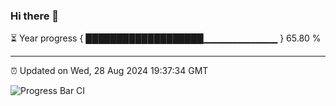 ### Hi there 👋

⏳ Year progress { ███████████████████▁▁▁▁▁▁▁▁▁▁▁ } 65.80 %

---

⏰ Updated on Wed, 28 Aug 2024 19:37:34 GMT

![Progress Bar CI](https://github.com/IshwaranRudhara/GIT-ACTION/workflows/Progress%20Bar%20CI/badge.svg)
